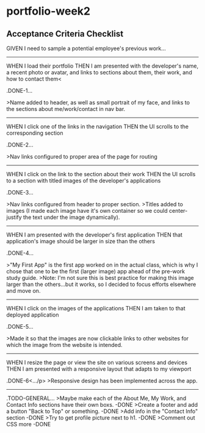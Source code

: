 # portfolio-week2

## Acceptance Criteria Checklist

GIVEN I need to sample a potential employee's previous work...
- - - - -

WHEN I load their portfolio
THEN I am presented with the developer's name, a recent photo or avatar, and links to 
sections about them, their work, and how to contact them<

<p>.DONE-1...</p>
        >Name added to header, as well as small portrait of my face, and links to the sections about me/work/contact in nav bar.

- - - - -

WHEN I click one of the links in the navigation
THEN the UI scrolls to the corresponding section

<p>.DONE-2...</p>
        >Nav links configured to proper area of the page for routing

- - - - -
WHEN I click on the link to the section about their work
THEN the UI scrolls to a section with titled images of the developer's applications

<p>.DONE-3...</p>
        >Nav links configured from header to proper section.
        >Titles added to images (I made each image have it's own container so we could center-justify the text under the image dynamically).

- - - - -
WHEN I am presented with the developer's first application
THEN that application's image should be larger in size than the others

<p>.DONE-4...</p>
        >"My First App" is the first app worked on in the actual class, which is why I chose that
        one to be the first (larger image) app ahead of the pre-work study guide.
        >Note: I'm not sure this is best practice for making this image larger than the others...but
        it works, so I decided to focus efforts elsewhere and move on.


- - - - -
WHEN I click on the images of the applications
THEN I am taken to that deployed application

<p>.DONE-5...</p>
        >Made it so that the images are now clickable links to other websites for which the image from the website is intended.

- - - - -
WHEN I resize the page or view the site on various screens and devices
THEN I am presented with a responsive layout that adapts to my viewport

<p>.DONE-6<.../p>
        >Responsive design has been implemented across the app.

- - - - -
.TODO-GENERAL...
        >Maybe make each of the About Me, My Work, and Contact Info sections have their own boxs.
                -DONE
        >Create a footer and add a button "Back to Top" or something.
                -DONE
        >Add info in the "Contact Info" section
                -DONE
        >Try to get profile picture next to h1.
                -DONE
        >Comment out CSS more
                -DONE